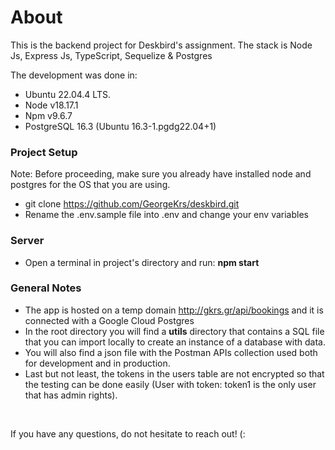 # About

This is the backend project for Deskbird's assignment.
The stack is Node Js, Express Js, TypeScript, Sequelize & Postgres
</br>

The development was done in:

- Ubuntu 22.04.4 LTS.
- Node v18.17.1
- Npm v9.6.7
- PostgreSQL 16.3 (Ubuntu 16.3-1.pgdg22.04+1)

### Project Setup

Note: Before proceeding, make sure you already have installed node and postgres for the OS that you are using.

- git clone https://github.com/GeorgeKrs/deskbird.git
- Rename the .env.sample file into .env and change your env variables

### Server

- Open a terminal in project's directory and run: <b>npm start</b>

### General Notes

- The app is hosted on a temp domain http://gkrs.gr/api/bookings and it is connected with a Google Cloud Postgres
- In the root directory you will find a <b>utils</b> directory that contains a SQL file that you can import locally to create an instance of a database with data.
- You will also find a json file with the Postman APIs collection used both for development and in production.
- Last but not least, the tokens in the users table are not encrypted so that the testing can be done easily (User with token: token1 is the only user that has admin rights).

</br>

If you have any questions, do not hesitate to reach out! (:
